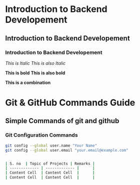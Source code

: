# Introduction to Backend Developement
## Introduction to Backend Developement
### Introduction to Backend Developement


*This is Italic*
_This is also Italic_

**This is bold**
__This is also bold__

__This is a **combination**__




#  Git & GitHub Commands Guide


Simple Commands of git and github
---


### Git Configuration Commands

```bash
git config --global user.name "Your Name"
git config --global user.email "your.email@example.com"


| S. no  | Topic of Projects | Remarks |
| ------------- | ------------- |      |
| Content Cell  | Content Cell  |      |
| Content Cell  | Content Cell  |      |



